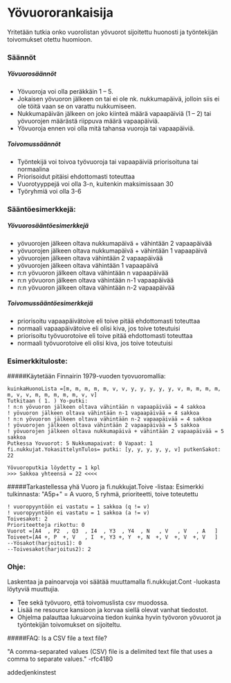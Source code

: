 # Yövuororankaisija

Yritetään tutkia onko vuorolistan yövuorot sijoitettu huonosti ja työntekijän toivomukset otettu huomioon.

### Säännöt

##### Yövuorosäännöt
- Yövuoroja voi olla peräkkäin 1 – 5. 
- Jokaisen yövuoron jälkeen on tai ei ole nk. nukkumapäivä, jolloin siis ei ole töitä vaan se on varattu nukkumiseen. 
- Nukkumapäivän jälkeen on joko kiinteä määrä vapaapäiviä (1 – 2) tai yövuorojen määrästä riippuva määrä vapaapäiviä. 
- Yövuoroja ennen voi olla mitä tahansa vuoroja tai vapaapäiviä.
##### Toivomussäännöt
- Työntekijä voi toivoa työvuoroja tai vapaapäiviä priorisoituna tai normaalina
- Priorisoidut pitäisi ehdottomasti toteuttaa
- Vuorotyyppejä voi olla 3-n, kuitenkin maksimissaan 30
- Työryhmiä voi olla 3-6

### Sääntöesimerkkejä:
##### Yövuorosääntöesimerkkejä
- yövuorojen jälkeen oltava nukkumapäivä + vähintään 2 vapaapäivää
- yövuorojen jälkeen oltava nukkumapäivä + vähintään 1 vapaapäivä
- yövuorojen jälkeen oltava vähintään 2 vapaapäivää
- yövuorojen jälkeen oltava vähintään 1 vapaapäivä
- n:n yövuoron jälkeen oltava vähintään n vapaapäivää
- n:n yövuoron jälkeen oltava vähintään n-1 vapaapäivää
- n:n yövuoron jälkeen oltava vähintään n-2 vapaapäivää
##### Toivomussääntöesimerkkejä
- priorisoitu vapaapäivätoive eli toive pitää ehdottomasti toteuttaa
- normaali vapaapäivätoive eli olisi kiva, jos toive toteutuisi
- priorisoitu työvuorotoive eli toive pitää ehdottomasti toteuttaa
- normaali työvuorotoive eli olisi kiva, jos toive toteutuisi

### Esimerkkituloste:

#####Käytetään Finnairin 1979-vuoden tyovuoromallia:

```
kuinkaHuonoLista =[m, m, m, m, m, v, v, y, y, y, y, y, v, m, m, m, m, m, v, v, m, m, m, m, m, v, v]
Tutkitaan ( 1. ) Yo-putki:
! n:n yövuoron jälkeen oltava vähintään n vapaapäivää = 4 sakkoa
! yövuoron jälkeen oltava vähintään n-1 vapaapäivää = 4 sakkoa
! n:n yövuoron jälkeen oltava vähintään n-2 vapaapäivää = 4 sakkoa
! yövuorojen jälkeen oltava vähintään 2 vapaapäivää = 5 sakkoa
! yövuorojen jälkeen oltava nukkumapäivä + vähintään 2 vapaapäivää = 5 sakkoa
Putkessa Yovuorot: 5 Nukkumapaivat: 0 Vapaat: 1
fi.nukkujat.YokasittelynTulos= putki: [y, y, y, y, y, v] putkenSakot: 22

Yövuoroputkia löydetty = 1 kpl
>>> Sakkoa yhteensä = 22 <<<<
```

#####Tarkastellessa yhä Vuoro ja fi.nukkujat.Toive -listaa:
Esimerkki tulkinnasta: "A5p+" = A vuoro, 5 ryhmä, prioriteetti, toive toteutettu
```
! vuoropyyntöön ei vastatu = 1 sakkoa (q != v)
! vuoropyyntöön ei vastatu = 1 sakkoa (a != v)
Toivesakot: 2
Prioriteetteja rikottu: 0
Vuorot =[A4  , P2  , Q3  , I4  , Y3  , Y4  , N   , V   , V   , A   ]
Toiveet=[A4 +, P  +, V   , I  +, Y3 +, Y  +, N  +, V  +, V  +, V   ]
--Yösakot(harjoitus1): 0 
--Toivesakot(harjoitus2): 2
```
### Ohje:
Laskentaa ja painoarvoja voi säätää muuttamalla fi.nukkujat.Cont -luokasta löytyviä muuttujia.

- Tee sekä työvuoro, että toivomuslista csv muodossa.
- Lisää ne resource kansioon ja korvaa siellä olevat vanhat tiedostot.
- Ohjelma palauttaa lukuarvoina tiedon kuinka hyvin työvoron yövuorot ja työntekijän toivomukset on sijoiteltu.

#####FAQ:
Is a CSV file a text file?

"A comma-separated values (CSV) file is a delimited text file that uses a comma to separate values." -rfc4180

addedjenkinstest
